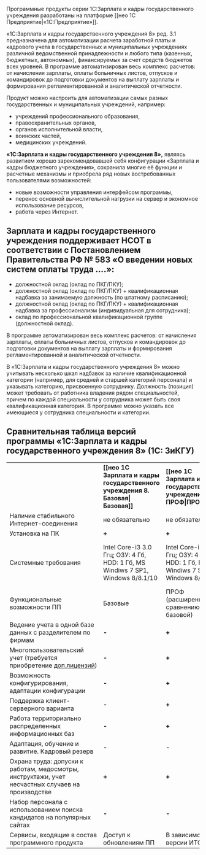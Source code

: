 Программные продукты серии 1С:Зарплата и кадры государственного учреждения разработаны на платформе [[нео 1С Предприятие|«1С:Предприятие»]].

«1С:Зарплата и кадры государственного учреждения 8» ред. 3.1 предназначена для автоматизации расчета заработной платы и кадрового учета в государственных и муниципальных учреждениях различной ведомственной принадлежности и любого типа (казенных, бюджетных, автономных), финансируемых за счет средств бюджетов всех уровней. В программе автоматизирован весь комплекс расчетов: от начисления зарплаты, оплаты больничных листов, отпусков и командировок до подготовки документов на выплату зарплаты и формирования регламентированной и аналитической отчетности.  

Продукт можно настроить для автоматизации самых разных государственных и муниципальных учреждений, например:

- учреждений профессионального образования,
- правоохранительных органов,
- органов исполнительной власти,
- воинских частей,
- медицинских учреждений.

**«1С:Зарплата и кадры государственного учреждения 8»,** являясь развитием хорошо зарекомендовавшей себя конфигурации «Зарплата и кадры бюджетного учреждения», сохранила многие её функции и расчетные механизмы и приобрела ряд новых востребованных пользователями возможностей:

- новые возможности управления интерфейсом программы,
- перенос основной вычислительной нагрузки на сервер и экономное использование ресурсов,
- работа через Интернет.

## Зарплата и кадры государственного учреждения поддерживает НСОТ в соответствии с Постановлением Правительства РФ № 583 «О введении новых систем оплаты труда ….»:

- должностной оклад (оклад по ПКГ/ПКУ);
- должностной оклад (оклад по ПКГ/ПКУ) + квалификационная надбавка за занимаемую должность (по штатному расписанию);
- должностной оклад (оклад по ПКГ/ПКУ) + квалификационная надбавка за профессионализм (индивидуальная для сотрудника);
- оклад по профессиональной квалификационной группе (должностной оклад).

В программе автоматизирован весь комплекс расчетов: от начисления зарплаты, оплаты больничных листов, отпусков и командировок до подготовки документов на выплату зарплаты и формирования регламентированной и аналитической отчетности.

В «1С:Зарплата и кадры государственного учреждения 8» можно учитывать несколько шкал надбавок за наличие квалификационной категории (например, для средней и старшей категорий персонала) и указывать категорию, присвоенную сотруднику. Должность (позиция) может требовать от работника владения рядом специальностей, причем по каждой специальности у сотрудника может быть своя квалификационная категория. В программе можно указать все имеющиеся у сотрудника специальности и категории.

## Сравнительная таблица версий программы «1С:Зарплата и кадры государственного учреждения 8» (1С: ЗиКГУ)

|                                                                                                                                         |                                                                                       |                                                                                 |                                                                                 |                                                                                                  |     |
| --------------------------------------------------------------------------------------------------------------------------------------- | ------------------------------------------------------------------------------------- | ------------------------------------------------------------------------------- | ------------------------------------------------------------------------------- | ------------------------------------------------------------------------------------------------ | --- |
|                                                                                                                                         | **[[нео 1С Зарплата и кадры государственного учреждения 8. Базовая\|Базовая]]  <br>** | **[[нео 1С Зарплата и кадры государственного учреждения 8 ПРОФ\|ПРОФ]]**        | **[[нео 1С Зарплата и кадры государственного учреждения 8 КОРП\|КОРП]]**        | **[[нео 1С Fresh. Зарплата и кадры государственного учреждения в облаке\|Облако]]**              |     |
| Наличие стабильного Интернет-соединения                                                                                                 | не обязательно                                                                        | не обязательно                                                                  | не обязательно                                                                  | обязательно 2 мб./сек.                                                                           |     |
| Установка на ПК                                                                                                                         | **+**                                                                                 | **+**                                                                           | **+**                                                                           | **-**                                                                                            |     |
| Системные требования                                                                                                                    | Intel Core-i3 3.0 Ггц; ОЗУ: 4 Гб, HDD: 1 Гб, MS Windiws 7 SP1, Windows 8/8.1/10       | Intel Core-i3 3.0 Ггц; ОЗУ: 4 Гб, HDD: 1 Гб, MS Windiws 7 SP1, Windows 8/8.1/10 | Intel Core-i3 3.0 Ггц; ОЗУ: 4 Гб, HDD: 1 Гб, MS Windiws 7 SP1, Windows 8/8.1/10 | Intel Pentium (двух ядерный) 2.0 Ггц; ОЗУ: 4 Гб, HDD: 250 Гб, MS Windiws 7 SP1, Windows 8/8.1/10 |     |
| Функциональные возможности ПП                                                                                                           | Базовые                                                                               | ПРОФ (расширены по сравнению с базовой)                                         | КОРП (расширены по сравнению с базовой)                                         | Базовые или ПРОФ (в зависимости от тарифа)                                                       |     |
| Ведение учета в одной базе данных с разделителем по фирмам                                                                              | **-**                                                                                 | **+**                                                                           | **+**                                                                           | **+**                                                                                            |     |
| Многопользовательский учет (требуется приобретение [доп.лицензий](https://neosystems.ru/product/programmnye-produkty/client_licenses/)) | **-**                                                                                 | **+**                                                                           | **+**                                                                           | **+**                                                                                            |     |
| Возможность конфигурирования, адаптации конфигурации                                                                                    | **-**                                                                                 | **+**                                                                           | **+**                                                                           | **+**                                                                                            |     |
| Поддержка клиент-серверного варианта                                                                                                    | **-**                                                                                 | **+**                                                                           | **+**                                                                           | **+**                                                                                            |     |
| Работа территориально распределенных информационных баз                                                                                 | **-**                                                                                 | **+**                                                                           | **+**                                                                           | **+**                                                                                            |     |
| Адаптация, обучение и развитие. Кадровый резерв                                                                                         | **-**                                                                                 | **-**                                                                           | **+**                                                                           | **-**                                                                                            |     |
| Охрана труда: допуски к работам, медосмотры, инструктажи, учет несчастных случаев на производстве                                       | **+**                                                                                 | **+**                                                                           | **+**                                                                           | **-**                                                                                            |     |
| Набор персонала с использованием поиска кандидатов на популярных сайтах                                                                 | **-**                                                                                 | **-**                                                                           | **+**                                                                           | **+**                                                                                            |     |
| Сервисы, входящие в состав программного продукта                                                                                        | Доступ к обновлениям ПП                                                               | В зависимости от версии ИТС                                                     | В зависимости от версии ИТС                                                     | В зависимости от версии ИТС                                                                      |     |
